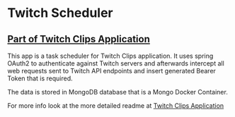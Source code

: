 # Twitch Scheduler

## [Part of Twitch Clips Application](https://github.com/IvanLepi/twitchclips)

This app is a task scheduler for Twitch Clips application. It uses spring OAuth2 to authenticate against Twitch servers and afterwards intercept all web requests sent to Twitch API endpoints and insert generated Bearer Token that is required.

The data is stored in MongoDB database that is a Mongo Docker Container. 

For more info look at the more detailed readme at [Twitch Clips Application](https://github.com/IvanLepi/twitchclips)



